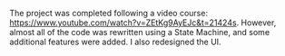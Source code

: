 The project was completed following a video course: https://www.youtube.com/watch?v=ZEtKg9AyEJc&t=21424s.
However, almost all of the code was rewritten using a State Machine, and some additional features were added. I also redesigned the UI.

